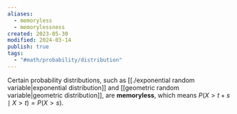 ```yaml
---
aliases:
  - memoryless
  - memorylessness
created: 2023-05-30
modified: 2024-03-14
publish: true
tags:
  - "#math/probability/distribution"
---
```

Certain probability distributions, such as [[./exponential random variable|exponential distribution]] and [[geometric random variable|geometric distribution]], are **memoryless**, which means $P(X>t+s \mid X>t)=P(X>s)$.